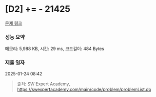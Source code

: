 # [D2] += - 21425 

[문제 링크](https://swexpertacademy.com/main/code/problem/problemDetail.do?contestProbId=AZD8K_UayDoDFAVs) 

### 성능 요약

메모리: 5,988 KB, 시간: 29 ms, 코드길이: 484 Bytes

### 제출 일자

2025-01-24 08:42



> 출처: SW Expert Academy, https://swexpertacademy.com/main/code/problem/problemList.do